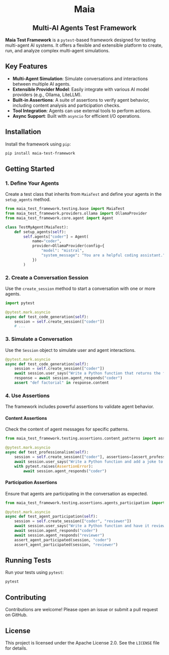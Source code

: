 <h1 align="center">
  Maia
</h1>
<h2 align="center">
  Multi-AI Agents Test Framework
</h2>

**Maia Test Framework** is a `pytest`-based framework designed for testing multi-agent AI systems. It offers a flexible and extensible platform to create, run, and analyze complex multi-agent simulations.

## Key Features

- **Multi-Agent Simulation**: Simulate conversations and interactions between multiple AI agents.
- **Extensible Provider Model**: Easily integrate with various AI model providers (e.g., Ollama, LiteLLM).
- **Built-in Assertions**: A suite of assertions to verify agent behavior, including content analysis and participation checks.
- **Tool Integration**: Agents can use external tools to perform actions.
- **Async Support**: Built with `asyncio` for efficient I/O operations.

## Installation

Install the framework using `pip`:

```bash
pip install maia-test-framework
```

## Getting Started

### 1. Define Your Agents

Create a test class that inherits from `MaiaTest` and define your agents in the `setup_agents` method.

```python
from maia_test_framework.testing.base import MaiaTest
from maia_test_framework.providers.ollama import OllamaProvider
from maia_test_framework.core.agent import Agent

class TestMyAgent(MaiaTest):
    def setup_agents(self):
        self.agents["coder"] = Agent(
            name="coder",
            provider=OllamaProvider(config={
                "model": "mistral",
                "system_message": "You are a helpful coding assistant.",
            })
        )
```

### 2. Create a Conversation Session

Use the `create_session` method to start a conversation with one or more agents.

```python
import pytest

@pytest.mark.asyncio
async def test_code_generation(self):
    session = self.create_session(["coder"])
    # ...
```

### 3. Simulate a Conversation

Use the `Session` object to simulate user and agent interactions.

```python
@pytest.mark.asyncio
async def test_code_generation(self):
    session = self.create_session(["coder"])
    await session.user_says("Write a Python function that returns the factorial of a number.")
    response = await session.agent_responds("coder")
    assert "def factorial" in response.content
```

### 4. Use Assertions

The framework includes powerful assertions to validate agent behavior.

#### Content Assertions

Check the content of agent messages for specific patterns.

```python
from maia_test_framework.testing.assertions.content_patterns import assert_professional_tone

@pytest.mark.asyncio
async def test_professionalism(self):
    session = self.create_session(["coder"], assertions=[assert_professional_tone])
    await session.user_says("Write a Python function and add a joke to the comments.")
    with pytest.raises(AssertionError):
        await session.agent_responds("coder")
```

#### Participation Assertions

Ensure that agents are participating in the conversation as expected.

```python
from maia_test_framework.testing.assertions.agents_participation import assert_agent_participated

@pytest.mark.asyncio
async def test_agent_participation(self):
    session = self.create_session(["coder", "reviewer"])
    await session.user_says("Write a Python function and have it reviewed.")
    await session.agent_responds("coder")
    await session.agent_responds("reviewer")
    assert_agent_participated(session, "coder")
    assert_agent_participated(session, "reviewer")
```

## Running Tests

Run your tests using `pytest`:

```bash
pytest
```

## Contributing

Contributions are welcome! Please open an issue or submit a pull request on GitHub.

## License

This project is licensed under the Apache License 2.0. See the `LICENSE` file for details.
